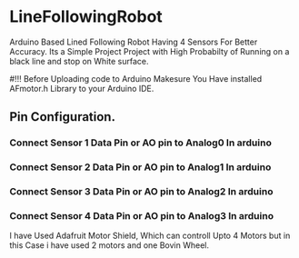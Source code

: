 # LineFollowingRobot
Arduino Based Lined Following Robot Having 4 Sensors For Better Accuracy. Its a Simple Project Project with High Probabilty of Running on a black line and stop on White surface.

#!!! Before Uploading code to Arduino Makesure You Have installed AFmotor.h Library to your Arduino IDE.

## Pin Configuration.
### Connect Sensor 1 Data Pin or AO pin to Analog0 In arduino

### Connect Sensor 2 Data Pin or AO pin to Analog1 In arduino

### Connect Sensor 3 Data Pin or AO pin to Analog2 In arduino

### Connect Sensor 4 Data Pin or AO pin to Analog3 In arduino

I have Used Adafruit Motor Shield, Which can controll Upto 4 Motors but in this Case i have used 2 motors and one Bovin Wheel.
